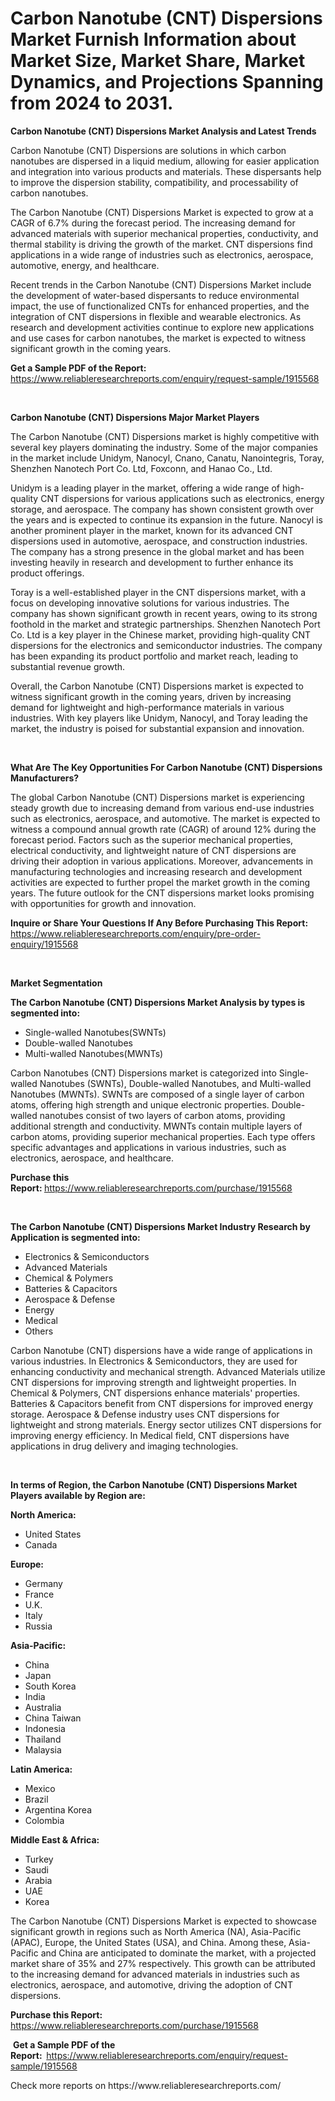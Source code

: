 <p><h1>Carbon Nanotube (CNT) Dispersions Market Furnish Information about Market Size, Market Share, Market Dynamics, and Projections Spanning from 2024 to 2031.</h1></p><p><strong>Carbon Nanotube (CNT) Dispersions Market Analysis and Latest Trends</strong></p>
<p><p>Carbon Nanotube (CNT) Dispersions are solutions in which carbon nanotubes are dispersed in a liquid medium, allowing for easier application and integration into various products and materials. These dispersants help to improve the dispersion stability, compatibility, and processability of carbon nanotubes.</p><p>The Carbon Nanotube (CNT) Dispersions Market is expected to grow at a CAGR of 6.7% during the forecast period. The increasing demand for advanced materials with superior mechanical properties, conductivity, and thermal stability is driving the growth of the market. CNT dispersions find applications in a wide range of industries such as electronics, aerospace, automotive, energy, and healthcare.</p><p>Recent trends in the Carbon Nanotube (CNT) Dispersions Market include the development of water-based dispersants to reduce environmental impact, the use of functionalized CNTs for enhanced properties, and the integration of CNT dispersions in flexible and wearable electronics. As research and development activities continue to explore new applications and use cases for carbon nanotubes, the market is expected to witness significant growth in the coming years.</p></p>
<p><strong>Get a Sample PDF of the Report:&nbsp;</strong> <a href="https://www.reliableresearchreports.com/enquiry/request-sample/1915568">https://www.reliableresearchreports.com/enquiry/request-sample/1915568</a></p>
<p>&nbsp;</p>
<p><strong>Carbon Nanotube (CNT) Dispersions Major Market Players</strong></p>
<p><p>The Carbon Nanotube (CNT) Dispersions market is highly competitive with several key players dominating the industry. Some of the major companies in the market include Unidym, Nanocyl, Cnano, Canatu, Nanointegris, Toray, Shenzhen Nanotech Port Co. Ltd, Foxconn, and Hanao Co., Ltd.</p><p>Unidym is a leading player in the market, offering a wide range of high-quality CNT dispersions for various applications such as electronics, energy storage, and aerospace. The company has shown consistent growth over the years and is expected to continue its expansion in the future. Nanocyl is another prominent player in the market, known for its advanced CNT dispersions used in automotive, aerospace, and construction industries. The company has a strong presence in the global market and has been investing heavily in research and development to further enhance its product offerings.</p><p>Toray is a well-established player in the CNT dispersions market, with a focus on developing innovative solutions for various industries. The company has shown significant growth in recent years, owing to its strong foothold in the market and strategic partnerships. Shenzhen Nanotech Port Co. Ltd is a key player in the Chinese market, providing high-quality CNT dispersions for the electronics and semiconductor industries. The company has been expanding its product portfolio and market reach, leading to substantial revenue growth.</p><p>Overall, the Carbon Nanotube (CNT) Dispersions market is expected to witness significant growth in the coming years, driven by increasing demand for lightweight and high-performance materials in various industries. With key players like Unidym, Nanocyl, and Toray leading the market, the industry is poised for substantial expansion and innovation.</p></p>
<p>&nbsp;</p>
<p><strong>What Are The Key Opportunities For Carbon Nanotube (CNT) Dispersions Manufacturers?</strong></p>
<p><p>The global Carbon Nanotube (CNT) Dispersions market is experiencing steady growth due to increasing demand from various end-use industries such as electronics, aerospace, and automotive. The market is expected to witness a compound annual growth rate (CAGR) of around 12% during the forecast period. Factors such as the superior mechanical properties, electrical conductivity, and lightweight nature of CNT dispersions are driving their adoption in various applications. Moreover, advancements in manufacturing technologies and increasing research and development activities are expected to further propel the market growth in the coming years. The future outlook for the CNT dispersions market looks promising with opportunities for growth and innovation.</p></p>
<p><strong>Inquire or Share Your Questions If Any Before Purchasing This Report:</strong> <a href="https://www.reliableresearchreports.com/enquiry/pre-order-enquiry/1915568">https://www.reliableresearchreports.com/enquiry/pre-order-enquiry/1915568</a></p>
<p>&nbsp;</p>
<p><strong>Market Segmentation</strong></p>
<p><strong>The Carbon Nanotube (CNT) Dispersions Market Analysis by types is segmented into:</strong></p>
<p><ul><li>Single-walled Nanotubes(SWNTs)</li><li>Double-walled Nanotubes</li><li>Multi-walled Nanotubes(MWNTs)</li></ul></p>
<p><p>Carbon Nanotubes (CNT) Dispersions market is categorized into Single-walled Nanotubes (SWNTs), Double-walled Nanotubes, and Multi-walled Nanotubes (MWNTs). SWNTs are composed of a single layer of carbon atoms, offering high strength and unique electronic properties. Double-walled nanotubes consist of two layers of carbon atoms, providing additional strength and conductivity. MWNTs contain multiple layers of carbon atoms, providing superior mechanical properties. Each type offers specific advantages and applications in various industries, such as electronics, aerospace, and healthcare.</p></p>
<p><strong>Purchase this Report:&nbsp;</strong><a href="https://www.reliableresearchreports.com/purchase/1915568">https://www.reliableresearchreports.com/purchase/1915568</a></p>
<p>&nbsp;</p>
<p><strong>The Carbon Nanotube (CNT) Dispersions Market Industry Research by Application is segmented into:</strong></p>
<p><ul><li>Electronics & Semiconductors</li><li>Advanced Materials</li><li>Chemical & Polymers</li><li>Batteries & Capacitors</li><li>Aerospace & Defense</li><li>Energy</li><li>Medical</li><li>Others</li></ul></p>
<p><p>Carbon Nanotube (CNT) dispersions have a wide range of applications in various industries. In Electronics & Semiconductors, they are used for enhancing conductivity and mechanical strength. Advanced Materials utilize CNT dispersions for improving strength and lightweight properties. In Chemical & Polymers, CNT dispersions enhance materials' properties. Batteries & Capacitors benefit from CNT dispersions for improved energy storage. Aerospace & Defense industry uses CNT dispersions for lightweight and strong materials. Energy sector utilizes CNT dispersions for improving energy efficiency. In Medical field, CNT dispersions have applications in drug delivery and imaging technologies.</p></p>
<p>&nbsp;</p>
<p><strong>In terms of Region, the Carbon Nanotube (CNT) Dispersions Market Players available by Region are:</strong></p>
<p>
    <p> <strong> North America: </strong>
        <ul>
            <li>United States</li>
            <li>Canada</li>
        </ul>
        </p> 
    <p> <strong> Europe: </strong>
        <ul>
            <li>Germany</li>
            <li>France</li>
            <li>U.K.</li>
            <li>Italy</li>
            <li>Russia</li>
        </ul>
        </p> 
    <p> <strong> Asia-Pacific: </strong>
        <ul>
            <li>China</li>
            <li>Japan</li>
            <li>South Korea</li>
            <li>India</li>
            <li>Australia</li>
            <li>China Taiwan</li>
            <li>Indonesia</li>
            <li>Thailand</li>
            <li>Malaysia</li>
        </ul>
        </p> 
    <p> <strong> Latin America: </strong>
        <ul>
            <li>Mexico</li>
            <li>Brazil</li>
            <li>Argentina Korea</li>
            <li>Colombia</li>
        </ul>
        </p> 
    <p> <strong> Middle East & Africa: </strong>
        <ul>
            <li>Turkey</li>
            <li>Saudi</li>
            <li>Arabia</li>
            <li>UAE</li>
            <li>Korea</li>
        </ul>
    </p>
    </p>
<p><p>The Carbon Nanotube (CNT) Dispersions Market is expected to showcase significant growth in regions such as North America (NA), Asia-Pacific (APAC), Europe, the United States (USA), and China. Among these, Asia-Pacific and China are anticipated to dominate the market, with a projected market share of 35% and 27% respectively. This growth can be attributed to the increasing demand for advanced materials in industries such as electronics, aerospace, and automotive, driving the adoption of CNT dispersions.</p></p>
<p><strong>Purchase this Report: </strong><a href="https://www.reliableresearchreports.com/purchase/1915568">https://www.reliableresearchreports.com/purchase/1915568</a></p>
<p>&nbsp;<strong>Get a Sample PDF of the Report:&nbsp;&nbsp;</strong><a href="https://www.reliableresearchreports.com/enquiry/request-sample/1915568">https://www.reliableresearchreports.com/enquiry/request-sample/1915568</a></p>
<p><strong></strong></p>
<p>Check more reports on https://www.reliableresearchreports.com/</p>